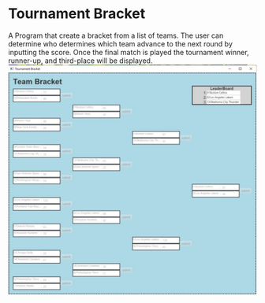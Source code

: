 # Tournament Bracket
A Program that create a bracket from a list of teams. The user can determine who determines which team advance to the next round by inputting the score. Once the final match is played the tournament winner, runner-up, and third-place will be displayed.
<img src="screenshot.jpg" width="700"/> 
                                                 
